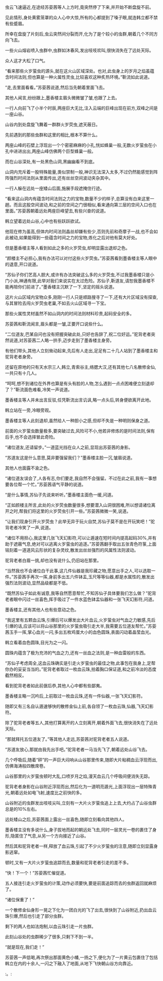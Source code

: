 
虫云飞速逼近,在途经苏荌茜等人上方时,竟突然停了下来,并开始不断盘旋不前。

见此情形,身处黄雾笼罩的众人心中大惊,所有的心都提到了嗓子眼,就连韩立都不禁有些蹙眉。

所幸在盘旋了片刻后,虫云突然间分裂而开,化为了是个较小的虫群,朝着几个不同方向飞去。

一些火山熔岩喷入虫群中,虫群如沐春风,发出吱吱欢叫,很快消失在了远处天际。

众人这才大松了口气。

“看来那些火岁萤虫的源头,就在这火山区域深处。也对,此虫身上的岁月之焰虽蕴含时间法则,但也算是一种火属性灵虫,比较喜欢这种炙热环境。”靳流如此说道。

“走,去里面看看。”苏荌茜说道,然后当先朝着里面飞去。

其他人闻言,纷纷跟上,墨香楼主眉头微微皱了皱,也跟了上去。

一行人向前飞了小半个时辰,两座巨大无比,注入云端的巨峰出现在前方,双峰之间是一座山谷。

山谷内到处盘旋飞舞着一群群火岁荧虫,遮天蔽日。

先前遇到的那些虫群和这里的相比,根本不算什么。

两座山峰的石壁上浮现出一个个密密麻麻的小孔,恍如蜂巢一般,无数火岁萤虫在小孔中进进出出,两座山峰仿佛两个巨型蜂巢一般。

而在山谷深处,有一处黑色山洞,黑幽幽看不到底。

山洞内充斥着一股特殊能量,类似禁制一般,神识无法深入太多,不过仍然能感觉到阵阵强烈时间法则从里面传出,还有丝丝空间波动夹杂其中。

一行人躲在远处一座矮山后面,施展手段遮掩住行迹。

“看来这山洞内有蕴含时间法则之力的宝物,数量不少的样子,总算没有白来这里一趟。而且这股空间波动,和之前的空间之门很相似,看来通向第三层的空间入口也在里面。”苏荌茜朝着远处两座巨峰望去,有些兴奋的说道。

韩立望着远处山谷,心中也有些跃跃欲试。

他现在修为虽高,但体内时间法则晶丝却嫌有些少,否则先前和奇摩子一战,也不会如此被动,如果能得到一些蕴含时间之力的宝物,炼化之后对他有莫大好处。

但是墨香楼主等人看到如此之多的火岁荧虫,却明显露出退却之色。

“颜楼主不必担心,我有办法可以对付这些火岁荧虫。”苏荌茜看到墨香楼主等人眼中的退意,开口说道。

“苏仙子你们艺高人胆大,或许有办法突破这么多的火岁荧虫,不过我墨香楼只是小门小派,神通有限,此举对我们来说实在太过危险。苏仙子,靳道友,请恕我墨香楼不能再陪你们前进了。”墨香楼主沉默了一下,坚定的摇头说道。

这片火山区域内宝物众多,刚刚一行人只是顺路搜寻了一下,还有大片区域没有探查,与其冒险去闯火岁荧虫老巢,不如去火山区域寻一下宝。

那些火属性灵材虽然不如山洞内的时间法则材料珍贵,起码安全的多。

苏荌茜和靳流闻言,眉头都是一皱,正要开口说些什么。

“二位道友,巴某自问也没有把握突破此处,只好也告辞了,祝二位好运。”驼背老者突然说道,对苏荌茜二人略一拱手,迈步走到了墨香楼主身旁。

有他们带头,其他人立刻耸动起来,先后有人走出,足足有二十几人站到了墨香楼主和驼背老者身旁。

还留在原地的只有天水宗三人,韩立,青索谷主,络腮大汉,还有其他七八名散修金仙,一共只有十几人。

“呵呵,想不到诸位在外界也算是有头有脸的人物,怎么遇到一点点困难便立刻退却了？”靳流面色难看,冷笑一声说道。

墨香楼主等人并未出言反驳,任凭靳流出言讥讽,略一点头后,转身便欲离开此地。

韩立站在一旁,冷眼旁观。

墨香楼主等人此刻退却,虽然给人一种胆小之感,但却不失是一种明则保身之道。

前面的火岁萤虫数量极多,要突破过去,风险可不小,他若非修炼的是时间法则,保有后手,也不会选择冒此奇险。

“诸位道友,还请留步。”一道蓝光挡在众人之前,显现出苏荌茜的身影。

“苏道友这是什么意思,莫非要强留我们？”墨香楼主脸一沉,皱眉说道。

其他人也面露不渝之色。

“诸位道友误会了,人各有志,你们要走,我自然不会强留。不过在此之前,我有一事想要各位帮一个忙。”苏荌茜语气平静的说道。

“是什么事情,苏仙子先说来听听。”墨香楼主面色一缓,问道。

“正如颜楼主所言,此处的火岁荧虫数量很多,想要潜入山洞很困难,所以想请诸位离开之时,帮我们将这里的火岁荧虫引开一些。”苏荌茜微微一笑,说道。

“让我们现身引开火岁荧虫？此举无异于玩火自焚,苏仙子莫不是在开玩笑吧！”驼背老者冷笑了一声,说道。

“诸位不用担心,我这里几张飞天幻影符,可以让遁速在短时间内提高起码30%,并有助于遮蔽气息,绝对可以逃离火岁萤虫的追逐。”苏荌茜翻手取出五张青色符箓,上面铭刻着一道道风云形状的复杂灵纹,散发出丝丝强烈的风属性法则波动。

驼背老者白眉一挑,却也没有说什么,仍旧站在那里。

“当然我也不会诸位白干此事,这几件仙器是我珍藏之物,愿意出手之人,可以选取一件。”苏荌茜手再次一挥,身前多出五六件钵盂,玉尺等等仙器,都是水属性的,散发出强烈法则波动,显然品级都是不低。

“既然苏仙子如此有诚意,我等自然愿意帮忙,不知苏仙子具体要我们怎么做？”驼背老者眼中闪过一丝喜色,挥手吸过了一件水蓝色钵盂仙器和一张飞天幻影符,问道。

墨香楼主,还有其他人也有些意动之色。

“我这里有五颗血云珠,引爆后可以爆发出大片血云,火岁萤虫对气血之力敏感,先后引爆的话,应该可以将山谷那里的火岁萤虫吸引走大半,我需要五位道友帮忙。”苏荌茜玉手一挥,掌心血光一闪,多出五枚鸡蛋大小的血色圆珠,表面闪动着晶莹血光。

韩立看着血色圆珠,目光为之一闪。

圆珠内蕴含了极为充沛的气血之力,还有一丝血之法则,是一种血雷般的东西。

“苏仙子考虑周全,这血云珠确实是引走火岁萤虫的最佳之物,此事包在我身上,定帮你办的妥妥当当的。”驼背老者取过一枚血云珠,拍着胸口保证道,和之前冷淡的态度截然相反。

看到驼背老者如此前倨后恭,其他人心中都有些鄙夷。

墨香楼主略一沉吟后,上前取过一枚血云珠,还有一件仙器,一张飞天幻影符。

随即又有三名自认遁速够快的散修金仙上前,各自领了一枚血云珠,仙器,飞天幻影符。

除了驼背老者等五人,其他打算离开的人立刻离开,朝着外面飞去,很快消失在了远处天际。

“那就拜托五位道友了。”等其他人走远,苏荌茜对驼背老者五人说道。

“苏道友放心,那就由我先出手吧。”驼背老者一马当先飞了,朝着远处山谷飞去。

几个呼吸后,随着“砰”的一声巨大闷响从山谷那里传来,随即大片粘稠血云浮现而出,仿佛海涛般四散席卷。

山谷那里的火岁萤虫顿时大乱,口喷岁月之焰,漫天血云几个呼吸间便消失无踪。

驼背老者身影在山谷附近浮现而出,然后化为一道明亮遁光,上面浮现出一层特殊青光,朝着远处如电飞射,速度比之前快的多。

山谷附近的虫群发出吱吱尖叫,立刻有一大片火岁萤虫追上上去,大约占了山谷虫群总是的10%左右。

远处矮山之后,苏荌茜面上露出一丝喜色,随即立刻看向其他四人。

墨香楼主没有多说什么,身子拔地而起的朝远处飞去,同时一层灵光一卷的裹住了身形,隐匿住了气息,从另一个方向接近了山谷。

然后其和驼背老者一样,释放了血云珠,引起了不少火岁萤虫的注意,随即立刻显露身影逃窜。

顿时,又有一大片火岁萤虫追踪而去,数量和驼背老者引走的差不多。

“快！下一个！”苏荌茜忙催促道。

五人接连引走火岁萤虫的计策,动作必须要快,要是前面追踪而去的虫群返回就麻烦了。

“诸位保重了！”

一个散修金仙身形一晃之下化为一团白光的飞了出去,很快到了山谷附近,扔出血云珠引爆,然后也引走了部分虫群。

剩下的两人也如法炮制,以血云珠引走一片虫群。

此刻山谷处的虫群稀少了很多,只剩下不到一半。

“就是现在,我们走！”

苏荌茜一声低喝,再次祭出那面黄色小幡,一扬之下,便化为了一片黄云包裹住了包括韩立在内的十余人,一闪之下融入了地面,从地下飞快朝山谷方向靠近。

:。: